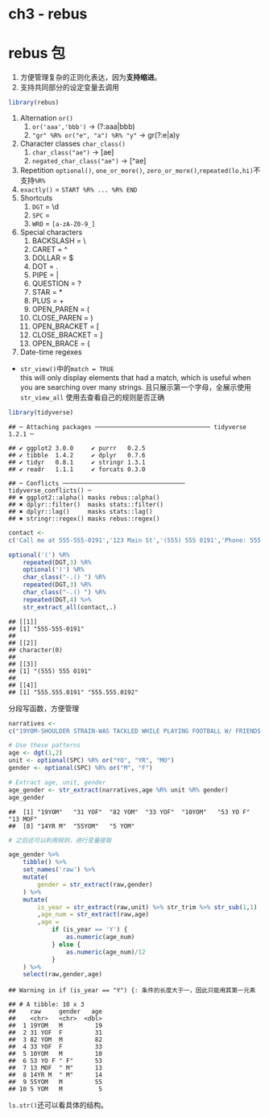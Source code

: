 ch3 - rebus
================

# rebus 包

1.  方便管理复杂的正则化表达，因为**支持缩进**。
2.  支持共同部分的设定变量去调用

<!-- end list -->

``` r
library(rebus)
```

1.  Alternation `or()`
    1.  `or('aaa','bbb')` -\> (?:aaa|bbb)
    2.  `"gr" %R% or("e", "a") %R% "y"` -\> gr(?:e|a)y
2.  Character classes `char_class()`
    1.  `char_class("ae")` -\> \[ae\]
    2.  `negated_char_class("ae")` -\> \[^ae\]
3.  Repetition `optional()`, `one_or_more()`,
    `zero_or_more()`,`repeated(lo,hi)`不支持`%R%`
4.  `exactly()` = `START %R% ... %R% END`
5.  Shortcuts
    1.  `DGT` = \\d
    2.  `SPC` = 
    3.  `WRD` = `[a-zA-Z0-9_]`
6.  Special characters
    1.  BACKSLASH = \\
    2.  CARET = ^
    3.  DOLLAR = $
    4.  DOT = .
    5.  PIPE = |
    6.  QUESTION = ?
    7.  STAR = \*
    8.  PLUS = +
    9.  OPEN\_PAREN = (
    10. CLOSE\_PAREN = )
    11. OPEN\_BRACKET = \[
    12. CLOSE\_BRACKET = \]
    13. OPEN\_BRACE = {
7.  Date-time regexes

<!-- end list -->

  - `str_view()`中的`match = TRUE`  
    this will only display elements that had a match, which is useful
    when you are searching over many
    strings.
    且只展示第一个字母，全展示使用`str_view_all`
    使用去查看自己的规则是否正确

<!-- end list -->

``` r
library(tidyverse)
```

    ## ─ Attaching packages ──────────────────────────────── tidyverse 1.2.1 ─

    ## ✔ ggplot2 3.0.0     ✔ purrr   0.2.5
    ## ✔ tibble  1.4.2     ✔ dplyr   0.7.6
    ## ✔ tidyr   0.8.1     ✔ stringr 1.3.1
    ## ✔ readr   1.1.1     ✔ forcats 0.3.0

    ## ─ Conflicts ────────────────────────────────── tidyverse_conflicts() ─
    ## ✖ ggplot2::alpha() masks rebus::alpha()
    ## ✖ dplyr::filter()  masks stats::filter()
    ## ✖ dplyr::lag()     masks stats::lag()
    ## ✖ stringr::regex() masks rebus::regex()

``` r
contact <- 
c('Call me at 555-555-0191','123 Main St','(555) 555 0191','Phone: 555.555.0191 Mobile: 555.555.0192')

optional('(') %R%
    repeated(DGT,3) %R%
    optional(')') %R%
    char_class("-.() ") %R%
    repeated(DGT,3) %R%
    char_class("-.() ") %R%
    repeated(DGT,4) %>% 
    str_extract_all(contact,.)
```

    ## [[1]]
    ## [1] "555-555-0191"
    ## 
    ## [[2]]
    ## character(0)
    ## 
    ## [[3]]
    ## [1] "(555) 555 0191"
    ## 
    ## [[4]]
    ## [1] "555.555.0191" "555.555.0192"

分段写函数，方便管理

``` r
narratives <- 
c("19YOM-SHOULDER STRAIN-WAS TACKLED WHILE PLAYING FOOTBALL W/ FRIENDS ","31 YOF FELL FROM TOILET HITITNG HEAD SUSTAINING A CHI ","ANKLE STR. 82 YOM STRAINED ANKLE GETTING OUT OF BED ","TRIPPED OVER CAT AND LANDED ON HARDWOOD FLOOR. LACERATION ELBOW, LEFT. 33 YOF*","10YOM CUT THUMB ON METAL TRASH CAN DX AVULSION OF SKIN OF THUMB ","53 YO F TRIPPED ON CARPET AT HOME. DX HIP CONTUSION ","13 MOF TRYING TO STAND UP HOLDING ONTO BED FELL AND HIT FOREHEAD ON RADIATOR DX LACERATION","14YR M PLAYING FOOTBALL; DX KNEE SPRAIN ","55YOM RIDER OF A BICYCLE AND FELL OFF SUSTAINED A CONTUSION TO KNEE ","5 YOM ROLLING ON FLOOR DOING A SOMERSAULT AND SUSTAINED A CERVICAL STRA IN")
```

``` r
# Use these patterns
age <- dgt(1,2)
unit <- optional(SPC) %R% or("YO", "YR", "MO")
gender <- optional(SPC) %R% or("M", "F")

# Extract age, unit, gender
age_gender <- str_extract(narratives,age %R% unit %R% gender)
age_gender
```

    ##  [1] "19YOM"   "31 YOF"  "82 YOM"  "33 YOF"  "10YOM"   "53 YO F" "13 MOF" 
    ##  [8] "14YR M"  "55YOM"   "5 YOM"

``` r
# 之后还可以利用规则，进行变量提取

age_gender %>% 
    tibble() %>% 
    set_names('raw') %>% 
    mutate(
        gender = str_extract(raw,gender)
    ) %>% 
    mutate(
        is_year = str_extract(raw,unit) %>% str_trim %>% str_sub(1,1)
        ,age_num = str_extract(raw,age)
        ,age = 
            if (is_year == 'Y') {
                as.numeric(age_num)
            } else {
                as.numeric(age_num)/12
            }
    ) %>% 
    select(raw,gender,age)
```

    ## Warning in if (is_year == "Y") {: 条件的长度大于一，因此只能用其第一元素

    ## # A tibble: 10 x 3
    ##    raw     gender   age
    ##    <chr>   <chr>  <dbl>
    ##  1 19YOM   M         19
    ##  2 31 YOF  F         31
    ##  3 82 YOM  M         82
    ##  4 33 YOF  F         33
    ##  5 10YOM   M         10
    ##  6 53 YO F " F"      53
    ##  7 13 MOF  " M"      13
    ##  8 14YR M  " M"      14
    ##  9 55YOM   M         55
    ## 10 5 YOM   M          5

`ls.str()`还可以看具体的结构。
